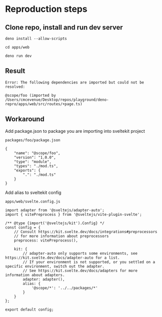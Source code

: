 # Reproduction steps

## Clone repo, install and run dev server

```
deno install --allow-scripts

cd apps/web

deno run dev
```

## Result

```
Error: The following dependencies are imported but could not be resolved:

@scope/foo (imported by /Users/cmcevenue/Desktop/repos/playground/deno-repro/apps/web/src/routes/+page.ts)
```

## Workaround
Add package.json to package you are importing into sveltekit project

```
packages/foo/package.json

{
    "name": "@scope/foo",
    "version": "1.0.0",
    "type": "module",
    "types": "./mod.ts",
    "exports": {
        ".": "./mod.ts"
    }
}
```

Add alias to sveltekit config
```
apps/web/svelte.config.js

import adapter from '@sveltejs/adapter-auto';
import { vitePreprocess } from '@sveltejs/vite-plugin-svelte';

/** @type {import('@sveltejs/kit').Config} */
const config = {
	// Consult https://kit.svelte.dev/docs/integrations#preprocessors
	// for more information about preprocessors
	preprocess: vitePreprocess(),

	kit: {
		// adapter-auto only supports some environments, see https://kit.svelte.dev/docs/adapter-auto for a list.
		// If your environment is not supported, or you settled on a specific environment, switch out the adapter.
		// See https://kit.svelte.dev/docs/adapters for more information about adapters.
		adapter: adapter(),
		alias: {
			'@scope/*': '../../packages/*'
		}
	}
};

export default config;
```
